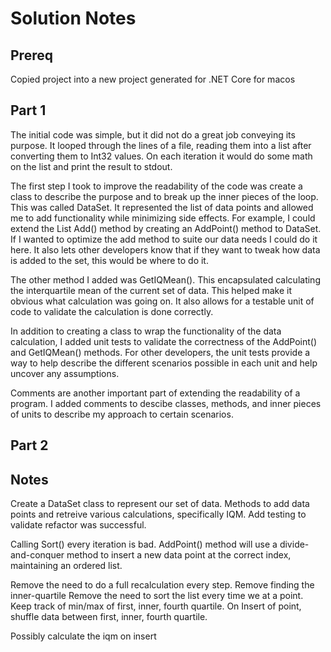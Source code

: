 # Solution Notes

## Prereq
Copied project into a new project generated for .NET Core for macos

## Part 1
The initial code was simple, but it did not do a great job conveying its purpose.
It looped through the lines of a file, reading them into a list after converting them to Int32 values. On each iteration it would do some math on the list and print the result to stdout.

The first step I took to improve the readability of the code was create a class to describe the purpose and to break up the inner pieces of the loop. This was called DataSet. It represented the
list of data points and allowed me to add functionality while minimizing side effects. For example,
I could extend the List Add() method by creating an AddPoint() method to DataSet. If I wanted to optimize the add method to suite our data needs I could do it here. It also lets other developers know that if they want to tweak how data is added to the set, this would be where to do it.

The other method I added was GetIQMean(). This encapsulated calculating the interquartile mean of the
current set of data. This helped make it obvious what calculation was going on. It also allows for a testable unit of code to validate the calculation is done correctly.

In addition to creating a class to wrap the functionality of the data calculation, I added unit tests
to validate the correctness of the AddPoint() and GetIQMean() methods. For other developers, the unit tests provide a way to help describe the different scenarios possible in each unit and help uncover any assumptions.

Comments are another important part of extending the readability of a program. I added comments to descibe classes, methods, and inner pieces of units to describe my approach to certain scenarios.

## Part 2


## Notes
Create a DataSet class to represent our set of data.
Methods to add data points and retreive various calculations, specifically IQM.
Add testing to validate refactor was successful.

Calling Sort() every iteration is bad.
AddPoint() method will use a divide-and-conquer method to insert a new data point
at the correct index, maintaining an ordered list.

Remove the need to do a full recalculation every step.
Remove finding the inner-quartile
Remove the need to sort the list every time we at a point.
Keep track of min/max of first, inner, fourth quartile.
On Insert of point, shuffle data between first, inner, fourth quartile.

Possibly calculate the iqm on insert
